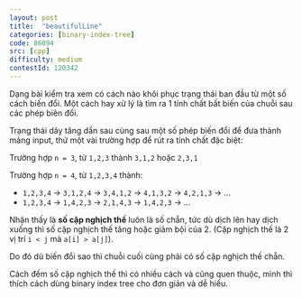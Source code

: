```yaml
---
layout: post
title:  "beautifulLine"
categories: [binary-index-tree]
code: 86094
src: [cpp]
difficulty: medium
contestId: 120342
---
```


Dạng bài kiểm tra xem có cách nào khôi phục trạng thái ban đầu từ một số cách biến đổi. Một cách hay xử lý là tìm ra 1 tính chất bất biến của chuỗi sau các phép biên đổi.

Trạng thái dãy tăng dần sau cùng sau một số phép biến đổi để đưa thành mảng input, thử một vài trường hợp để rút ra tính chất đặc biệt:

Trường hợp `n = 3`, từ `1,2,3` thành `3,1,2` hoặc `2,3,1`

Trường hợp `n = 4`, từ `1,2,3,4` thành:

+ `1,2,3,4` -> `3,1,2,4` -> `3,4,1,2` -> `4,1,3,2` -> `4,2,1,3` -> ...
+ `1,2,3,4` -> `1,4,2,3` -> `2,1,4,3` -> `1,4,2,3` -> ...

Nhận thấy là **số cặp nghịch thế** luôn là số chẵn, tức dù dịch lên hay dịch xuống thì số cặp nghịch thế tăng hoặc giảm bội của 2. (Cặp nghịch thế là 2 vị trí `i < j` mà `a[i] > a[j]`).

Do đó dù biến đổi sao thì chuỗi cuối cùng phải có số cặp nghịch thế chẵn.

Cách đếm số cặp nghịch thế thì có nhiều cách và cũng quen thuộc, mình thì thích cách dùng binary index tree cho đơn giản và dễ hiểu.
